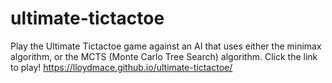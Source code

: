# ultimate-tictactoe
Play the Ultimate Tictactoe game against an AI that uses either the minimax algorithm, or the MCTS (Monte Carlo Tree Search) algorithm.
Click the link to play! https://lloydmace.github.io/ultimate-tictactoe/
